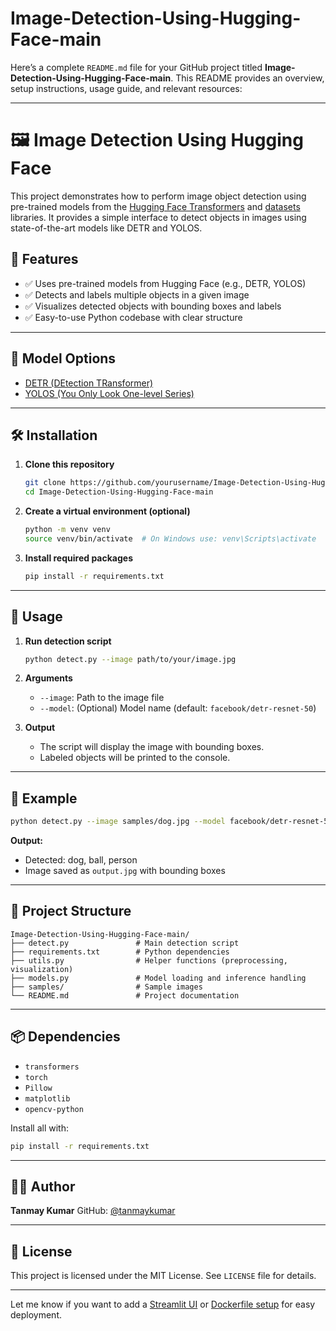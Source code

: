 # Image-Detection-Using-Hugging-Face-main
Here’s a complete `README.md` file for your GitHub project titled **Image-Detection-Using-Hugging-Face-main**. This README provides an overview, setup instructions, usage guide, and relevant resources:

---

# 🖼️ Image Detection Using Hugging Face

This project demonstrates how to perform image object detection using pre-trained models from the [Hugging Face Transformers](https://huggingface.co/models) and [datasets](https://huggingface.co/datasets) libraries. It provides a simple interface to detect objects in images using state-of-the-art models like DETR and YOLOS.

## 📌 Features

* ✅ Uses pre-trained models from Hugging Face (e.g., DETR, YOLOS)
* ✅ Detects and labels multiple objects in a given image
* ✅ Visualizes detected objects with bounding boxes and labels
* ✅ Easy-to-use Python codebase with clear structure

---

## 🧠 Model Options

* [DETR (DEtection TRansformer)](https://huggingface.co/facebook/detr-resnet-50)
* [YOLOS (You Only Look One-level Series)](https://huggingface.co/hustvl/yolos-small)

---

## 🛠️ Installation

1. **Clone this repository**

   ```bash
   git clone https://github.com/yourusername/Image-Detection-Using-Hugging-Face-main.git
   cd Image-Detection-Using-Hugging-Face-main
   ```

2. **Create a virtual environment (optional)**

   ```bash
   python -m venv venv
   source venv/bin/activate  # On Windows use: venv\Scripts\activate
   ```

3. **Install required packages**

   ```bash
   pip install -r requirements.txt
   ```

---

## 🚀 Usage

1. **Run detection script**

   ```bash
   python detect.py --image path/to/your/image.jpg
   ```

2. **Arguments**

   * `--image`: Path to the image file
   * `--model`: (Optional) Model name (default: `facebook/detr-resnet-50`)

3. **Output**

   * The script will display the image with bounding boxes.
   * Labeled objects will be printed to the console.

---

## 🧪 Example

```bash
python detect.py --image samples/dog.jpg --model facebook/detr-resnet-50
```

**Output:**

* Detected: dog, ball, person
* Image saved as `output.jpg` with bounding boxes

---

## 📁 Project Structure

```
Image-Detection-Using-Hugging-Face-main/
├── detect.py               # Main detection script
├── requirements.txt        # Python dependencies
├── utils.py                # Helper functions (preprocessing, visualization)
├── models.py               # Model loading and inference handling
├── samples/                # Sample images
└── README.md               # Project documentation
```

---

## 📦 Dependencies

* `transformers`
* `torch`
* `Pillow`
* `matplotlib`
* `opencv-python`

Install all with:

```bash
pip install -r requirements.txt
```

---

## 🧑‍💻 Author

**Tanmay Kumar**
GitHub: [@tanmaykumar](https://github.com/yourusername)

---

## 📃 License

This project is licensed under the MIT License.
See `LICENSE` file for details.

---

Let me know if you want to add a [Streamlit UI](f) or [Dockerfile setup](f) for easy deployment.
